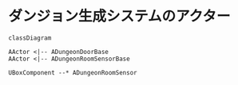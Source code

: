 # ダンジョン生成システムのアクター


```mermaid
classDiagram

AActor <|-- ADungeonDoorBase
AActor <|-- ADungeonRoomSensorBase

UBoxComponent --* ADungeonRoomSensor
```